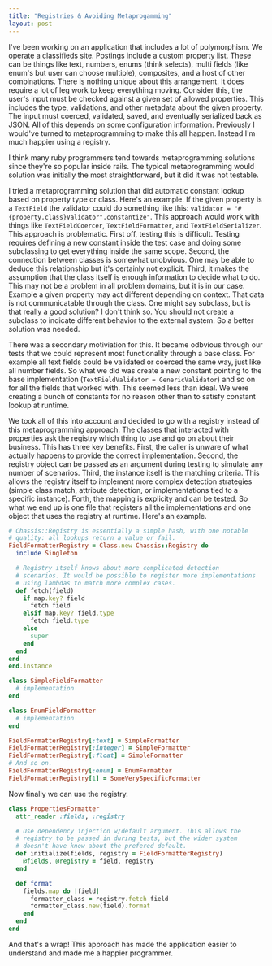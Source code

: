 ```yaml
---
title: "Registries & Avoiding Metaprogamming"
layout: post
---
```


I've been working on an application that includes a lot of
polymorphism. We operate a classifieds site. Postings include a custom
property list. These can be things like text, numbers, enums (think
selects), multi fields (like enum's but user can choose multiple),
composites, and a host of other combinations. There is nothing unique
about this arrangement. It does require a lot of leg work to keep
everything moving. Consider this, the user's input must be checked
against a given set of allowed properties. This includes the type,
validations, and other metadata about the given property. The input
must coerced, validated, saved, and eventually serialized back as
JSON. All of this depends on some configuration information.
Previously I would've turned to metaprogramming to make this all
happen. Instead I'm much happier using a registry.

I think many ruby programmers tend towards metaprogramming solutions
since they're so popular inside rails. The typical metaprogramming
would solution was initially the most straightforward, but it did it
was not testable.

I tried a metaprogramming solution that did automatic constant lookup
based on property type or class. Here's an example. If the given
property is a `TextField` the validator could do something like this:
`validator = "#{property.class}Validator".constantize"`. This approach
would work with things like `TextFieldCoercer`, `TextFieldFormatter`,
and `TextFieldSerializer`. This approach is problematic. First off,
testing this is difficult. Testing requires defining a new constant
inside the test case and doing some subclassing to get everything
inside the same scope. Second, the connection between classes is
somewhat unobvious. One may be able to deduce this relationship but
it's certainly not explicit. Third, it makes the assumption that the
class itself is enough information to decide what to do. This may not
be a problem in all problem domains, but it is in our case. Example a
given property may act different depending on context. That data is
not communicatable through the class. One might say subclass, but is
that really a good solution? I don't think so. You should not create a
subclass to indicate different behavior to the external system. So a
better solution was needed.

There was a secondary motiviation for this. It became odbvious through
our tests that we could represent most functionality through a base
class. For example all text fields could be validated or coerced the
same way, just like all number fields. So what we did was create a new
constant pointing to the base implementation (`TextFieldValidator =
GenericValidator`) and so on for all the fields that worked with. This
seemed less than ideal. We were creating a bunch of constants for no
reason other than to satisfy constant lookup at runtime.

We took all of this into account and decided to go with a registry
instead of this metaprogramming approach. The classes that interacted
with properties ask the registry which thing to use and go on about
their business. This has three key benefits.  First, the caller is unware of
what actually happens to provide the correct implementation.  Second,
the registry object can be passed as an argument during testing to
simulate any number of scenarios. Third, the instance itself is the
matching criteria. This allows the registry itself to implement more
complex detection strategies (simple class match, attribute detection,
or implementations tied to a specific instance). Forth, the mapping is
explicity and can be tested. So what we end up is one file that
registers all the implementations and one object that uses the
registry at runtime. Here's an example.

```ruby
# Chassis::Registry is essentially a simple hash, with one notable
# quality: all lookups return a value or fail.
FieldFormatterRegistry = Class.new Chassis::Registry do
  include Singleton

  # Registry itself knows about more complicated detection
  # scenarios. It would be possible to register more implementations
  # using lambdas to match more complex cases.
  def fetch(field)
    if map.key? field
      fetch field
    elsif map.key? field.type
      fetch field.type
    else
      super
    end
  end
end
end.instance

class SimpleFieldFormatter
  # implementation
end

class EnumFieldFormatter
  # implementation
end

FieldFormatterRegistry[:text] = SimpleFormatter
FieldFormatterRegistry[:integer] = SimpleFormatter
FieldFormatterRegistry[:float] = SimpleFormatter
# And so on.
FieldFormatterRegistry[:enum] = EnumFormatter
FieldFormatterRegistry[1] = SomeVerySpecificFormatter
```

Now finally we can use the registry.

```ruby
class PropertiesFormatter
  attr_reader :fields, :registry

  # Use dependency injection w/default argument. This allows the
  # registry to be passed in during tests, but the wider system
  # doesn't have know about the prefered default.
  def initialize(fields, registry = FieldFormatterRegistry)
    @fields, @registry = field, registry
  end

  def format
    fields.map do |field|
      formatter_class = registry.fetch field
      formatter_class.new(field).format
    end
  end
end
```

And that's a wrap! This approach has made the application easier to
understand and made me a happier programmer.
